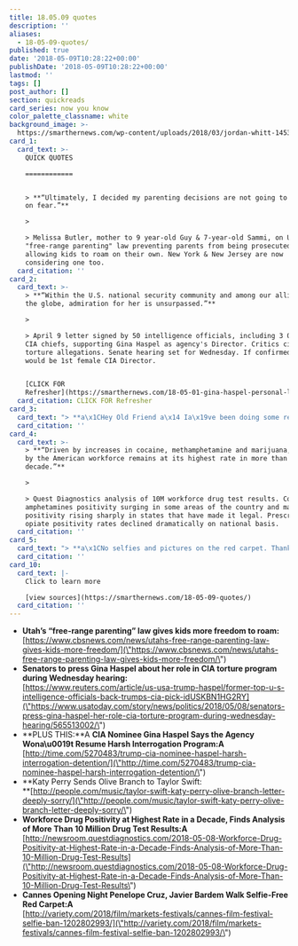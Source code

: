 ```yaml
---
title: 18.05.09 quotes
description: ''
aliases:
  - 18-05-09-quotes/
published: true
date: '2018-05-09T10:28:22+00:00'
publishDate: '2018-05-09T10:28:22+00:00'
lastmod: ''
tags: []
post_author: []
section: quickreads
card_series: now you know
color_palette_classname: white
background_image: >-
  https://smarthernews.com/wp-content/uploads/2018/03/jordan-whitt-145327-unsplash-scaled.jpg
card_1:
  card_text: >-
    QUICK QUOTES

    ============


    > **“Ultimately, I decided my parenting decisions are not going to be based
    on fear.”**

    > 

    > Melissa Butler, mother to 9 year-old Guy & 7-year-old Sammi, on Utah's new
    "free-range parenting" law preventing parents from being prosecuted for
    allowing kids to roam on their own. New York & New Jersey are now
    considering one too.
  card_citation: ''
card_2:
  card_text: >-
    > **“Within the U.S. national security community and among our allies around
    the globe, admiration for her is unsurpassed.”**

    > 

    > April 9 letter signed by 50 intelligence officials, including 3 Obama-era
    CIA chiefs, supporting Gina Haspel as agency's Director. Critics cite
    torture allegations. Senate hearing set for Wednesday. If confirmed, Haspel
    would be 1st female CIA Director.


    [CLICK FOR
    Refresher](https://smarthernews.com/18-05-01-gina-haspel-personal-life/)
  card_citation: CLICK FOR Refresher
card_3:
  card_text: "> **a\x1CHey Old Friend a\x14 Ia\x19ve been doing some reflecting on past miscommunications and hurt feelings between us…”**\n> \n> \"Deeply sorry\" Katy Perry sent a literal olive branch to Taylor Swift which Swift share on Instagram. The years-long feud reportedly started over backup dancers, and may have sparked Swift's 2004 song \"Bad Blood.\" Swift's \"Reputation\" tour kicked off Tuesday in Phoenix."
  card_citation: ''
card_4:
  card_text: >-
    > **“Driven by increases in cocaine, methamphetamine and marijuana, drug use
    by the American workforce remains at its highest rate in more than a
    decade.”**

    > 

    > Quest Diagnostics analysis of 10M workforce drug test results. Cocaine &
    amphetamines positivity surging in some areas of the country and marijuana
    positivity rising sharply in states that have made it legal. Prescription
    opiate positivity rates declined dramatically on national basis.
  card_citation: ''
card_5:
  card_text: "> **a\x1CNo selfies and pictures on the red carpet. Thank you. Offenders will be denied entrance to the screenings.a\x1D**\n> \n> Warning to ticket holders at Cannes Film Festival. At opening night Tuesday, reports the first-of-its-kind ban was adhered to by most, but not all. The festival's director has called selfie-taking a\x1Cgrotesquea\x1D & said they interrupt the elegance of the prestigious red carpet, lined by photographers."
  card_citation: ''
card_10:
  card_text: |-
    Click to learn more

    [view sources](https://smarthernews.com/18-05-09-quotes/)
  card_citation: ''
---
```

*   **Utah’s “free-range parenting” law gives kids more freedom to roam:** [https://www.cbsnews.com/news/utahs-free-range-parenting-law-gives-kids-more-freedom/](\"https://www.cbsnews.com/news/utahs-free-range-parenting-law-gives-kids-more-freedom/\")
*   **Senators to press Gina Haspel about her role in CIA torture program during Wednesday hearing:**  
    [https://www.reuters.com/article/us-usa-trump-haspel/former-top-u-s-intelligence-officials-back-trumps-cia-pick-idUSKBN1HG2RY](\"https://www.usatoday.com/story/news/politics/2018/05/08/senators-press-gina-haspel-her-role-cia-torture-program-during-wednesday-hearing/565513002/\")
*   **PLUS THIS:**A **CIA Nominee Gina Haspel Says the Agency Wona\\u0019t Resume Harsh Interrogation Program:A** [http://time.com/5270483/trump-cia-nominee-haspel-harsh-interrogation-detention/](\"http://time.com/5270483/trump-cia-nominee-haspel-harsh-interrogation-detention/\")
*   **Katy Perry Sends Olive Branch to Taylor Swift:  
    **[http://people.com/music/taylor-swift-katy-perry-olive-branch-letter-deeply-sorry/](\"http://people.com/music/taylor-swift-katy-perry-olive-branch-letter-deeply-sorry/\")
*   **Workforce Drug Positivity at Highest Rate in a Decade, Finds Analysis of More Than 10 Million Drug Test Results:A** [http://newsroom.questdiagnostics.com/2018-05-08-Workforce-Drug-Positivity-at-Highest-Rate-in-a-Decade-Finds-Analysis-of-More-Than-10-Million-Drug-Test-Results](\"http://newsroom.questdiagnostics.com/2018-05-08-Workforce-Drug-Positivity-at-Highest-Rate-in-a-Decade-Finds-Analysis-of-More-Than-10-Million-Drug-Test-Results\")
*   **Cannes Opening Night Penelope Cruz, Javier Bardem Walk Selfie-Free Red Carpet:A**  
    [http://variety.com/2018/film/markets-festivals/cannes-film-festival-selfie-ban-1202802993/](\"http://variety.com/2018/film/markets-festivals/cannes-film-festival-selfie-ban-1202802993/\")